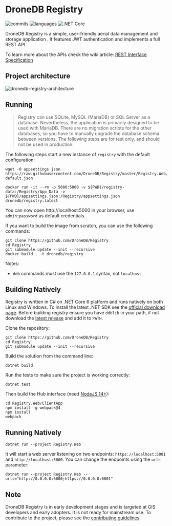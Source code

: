 # DroneDB Registry

![commits](https://img.shields.io/github/commit-activity/m/DroneDB/registry) ![languages](https://img.shields.io/github/languages/top/DroneDB/registry) ![.NET Core](https://github.com/DroneDB/Registry/workflows/.NET%20Core/badge.svg?branch=master)

DroneDB Registry is a simple, user-friendly aerial data management and storage application . It features JWT authentication and implements a full REST API. 

To learn more about the APIs check the wiki article: [REST Interface Specification](https://github.com/DroneDB/registry/wiki/REST-Interface-Specification)

## Project architecture

![dronedb-registry-architecture](https://user-images.githubusercontent.com/7868983/151846022-891685f7-ef47-4b93-8199-d4ac4e788c5d.png)

## Running

> Registry can use SQLite, MySQL (MariaDB) or SQL Server as a database. Nevertheless, the application is primarily designed to be used with MariaDB. There are no migration scripts for the other databases, so you have to manually upgrade the database schema between versions. The following steps are for test only, and should not be used in production.

The following steps start a new instance of `registry` with the default configuration:

```
wget -O appsettings.json https://raw.githubusercontent.com/DroneDB/Registry/master/Registry.Web/appsettings-default.json

docker run -it --rm -p 5000:5000 -v ${PWD}/registry-data:/Registry/App_Data -v ${PWD}/appsettings.json:/Registry/appsettings.json dronedb/registry:latest
```
You can now open http://localhost:5000 in your browser, use `admin:password` as default credentials.

If you want to build the image from scratch, you can use the following commands:

```
git clone https://github.com/DroneDB/Registry
cd Registry
git submodule update --init --recursive
docker build . -t dronedb/registry
```

Notes:
- `ddb` commands must use the `127.0.0.1` syntax, not `localhost`

## Building Natively

Registry is written in C# on .NET Core 6 platform and runs natively on both Linux and Windows.
To install the latest .NET SDK see the [official download page](https://dotnet.microsoft.com/en-us/download/dotnet/6.0). Before building registry ensure you have `ddblib` in your path, if not download the [latest release](https://github.com/DroneDB/DroneDB/releases) and add it to `PATH`.

Clone the repository:

```
git clone https://github.com/DroneDB/Registry
cd Registry
git submodule update --init --recursive
```

Build the solution from the command line:

```
dotnet build
```

Run the tests to make sure the project is working correctly:
```
dotnet test
```

Then build the Hub interface (need [NodeJS 14+](https://nodejs.org/download/release/v14.18.3/)):

```
cd Registry.Web/ClientApp
npm install -g webpack@4
npm install
webpack
```

## Running Natively

```
dotnet run --project Registry.Web
```
It will start a web server listening on two endpoints: `https://localhost:5001` and `http://localhost:5000`. 
You can change the endpoints using the `urls` parameter:

```
dotnet run --project Registry.Web --urls="http://0.0.0.0:6000;https://0.0.0.0:6001"
```

## Note

DroneDB Registry is in early development stages and is targeted at GIS developers and early adopters. It is not ready for mainstream use. To contribute to the project, please see the [contributing guidelines](CONTRIBUTING.md).
